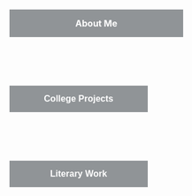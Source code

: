 <!DOCTYPE HTML>
<style>
body {
  background-image: url('New.jpg');
  background-repeat: no-repeat;
  background-attachment: fixed;
  background-size: 100% 100%;
}
.button {
  background-color: #909497 ; 
  border: none;
  color: white;
  padding: 15px 32px;
  text-align: center;
  text-decoration: none;
  display: inline-block;
  font-size: 16px;
  margin: 44px 98px;
  cursor: pointer;
  width:250px;
}
</style>
<div>
  <a href="About Me.html"><div button class="button Home" style:"float:left"><b>About Me</b></div></a>
<a href="College Projects.html"><button class="button College" style:"float:center"><b>College Projects</b></button></a>
<a href="Literary Work.html"><button class="button Literat" style:"float:rïght"><b>Literary Work</b></button>
</div>
</body>
</html>

